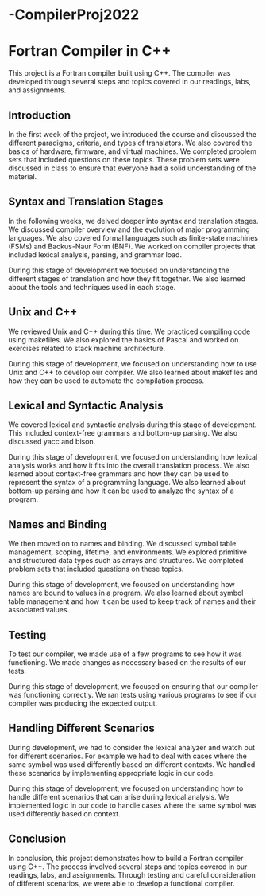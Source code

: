 # -CompilerProj2022

# Fortran Compiler in C++

This project is a Fortran compiler built using C++. The compiler was developed through several steps and topics covered in our readings, labs, and assignments.

## Introduction

In the first week of the project, we introduced the course and discussed the different paradigms, criteria, and types of translators. 
We also covered the basics of hardware, firmware, and virtual machines. We completed problem sets that included questions on these topics. 
These problem sets were discussed in class to ensure that everyone had a solid understanding of the material.

## Syntax and Translation Stages

In the following weeks, we delved deeper into syntax and translation stages. 
We discussed compiler overview and the evolution of major programming languages. We also covered formal languages such as finite-state machines 
(FSMs) and Backus-Naur Form (BNF). We worked on compiler projects that included lexical analysis, parsing, and grammar load.

During this stage of development we focused on understanding the different stages of translation and how they fit together. 
We also learned about the tools and techniques used in each stage.

## Unix and C++

We reviewed Unix and C++ during this time. We practiced compiling code using makefiles. We also explored the basics of Pascal and worked on exercises 
related to stack machine architecture.

During this stage of development, we focused on understanding how to use Unix and C++ to develop our compiler.
We also learned about makefiles and how they can be used to automate the compilation process.

## Lexical and Syntactic Analysis

We covered lexical and syntactic analysis during this stage of development. This included context-free grammars and bottom-up parsing. 
We also discussed yacc and bison.

During this stage of development, we focused on understanding how lexical analysis works and how it fits into the overall translation process. 
We also learned about context-free grammars and how they can be used to represent the syntax of a programming language. We also learned about bottom-up parsing and how it can be used to analyze the syntax of a program.

## Names and Binding

We then moved on to names and binding. We discussed symbol table management, scoping, lifetime, and environments. 
We explored primitive and structured data types such as arrays and structures. We completed problem sets that included questions on these topics.

During this stage of development, we focused on understanding how names are bound to values in a program. We also learned about symbol table management and 
how it can be used to keep track of names and their associated values.

## Testing

To test our compiler, we made use of a few programs to see how it was functioning. We made changes as necessary based on the results of our tests.

During this stage of development, we focused on ensuring that our compiler was functioning correctly. We ran tests using various programs to see if our
compiler was producing the expected output.

## Handling Different Scenarios

During development, we had to consider the lexical analyzer and watch out for different scenarios. For example we had to deal with cases where the same 
symbol was used differently based on different contexts. We handled these scenarios by implementing appropriate logic in our code.

During this stage of development, we focused on understanding how to handle different scenarios that can arise during lexical analysis. 
We implemented logic in our code to handle cases where the same symbol was used differently based on context.

## Conclusion

In conclusion, this project demonstrates how to build a Fortran compiler using C++. The process involved several steps and topics covered in our readings,
labs, and assignments. Through testing and careful consideration of different scenarios, we were able to develop a functional compiler.
